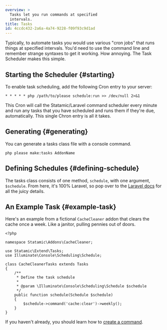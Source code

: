 ```yaml
---
overview: >
  Tasks let you run commands at specified
  intervals.
title: Tasks
id: 4ccdc432-2a6a-4a74-9228-f09f93c9d1ad
---
```

Typically, to automate tasks you would use various "cron jobs" that runs things at specified intervals. You'd need to use the command line and remember strange syntaxes to get it working. How annoying. The Task Scheduler makes this simple.

## Starting the Scheduler {#starting}

To enable task scheduling, add the following Cron entry to your server:

``` .language-bash
* * * * * php /path/to/please schedule:run >> /dev/null 2>&1
```

This Cron will call the Statamic/Laravel command scheduler every minute and run any tasks that you have scheduled and runs them if they're due, automatically. This single Chron entry is all it takes.


## Generating {#generating}

You can generate a tasks class file with a console command.

``` .language-console
php please make:tasks AddonName
```

## Defining Schedules {#defining-schedule}

The tasks class consists of one method, `schedule`, with one argument, `$schedule`. From here, it's 100% Laravel, so pop over to the [Laravel docs][laravel-scheduling] for all the juicy details.

## An Example Task {#example-task}

Here's an example from a fictional `CacheCleaner` addon that clears the cache once a week. Like a janitor, pulling pennies out of doors.

``` .language-php
<?php

namespace Statamic\Addons\CacheCleaner;

use Statamic\Extend\Tasks;
use Illuminate\Console\Scheduling\Schedule;

class CacheCleanerTasks extends Tasks
{
    /**
     * Define the task schedule
     *
     * @param \Illuminate\Console\Scheduling\Schedule $schedule
     */
    public function schedule(Schedule $schedule)
    {
        $schedule->command('cache:clear')->weekly();
    }
}
```

If you haven't already, you should learn how to [create a command][commands].

[commands]: /addons/classes/commands
[laravel-scheduling]: http://laravel.com/docs/5.1/scheduling#defining-schedules
